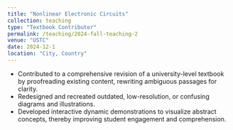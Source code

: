 ```yaml
---
title: "Nonlinear Electronic Circuits"
collection: teaching
type: "Textbook Contributor"
permalink: /teaching/2024-fall-teaching-2
venue: "USTC"
date: 2024-12-1
location: "City, Country"
---
```



- Contributed to a comprehensive revision of a university-level textbook by proofreading existing content, rewriting ambiguous passages for clarity.
- Redesigned and recreated outdated, low-resolution, or confusing diagrams and illustrations.
- Developed interactive dynamic demonstrations to visualize abstract concepts, thereby improving student engagement and comprehension.